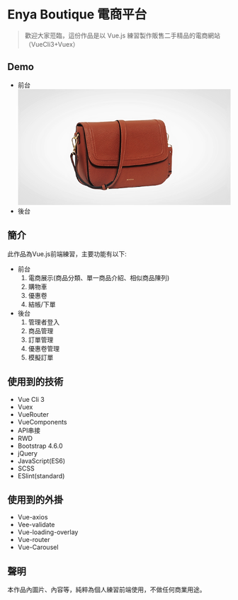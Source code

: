 # Enya Boutique 電商平台
>歡迎大家蒞臨，這份作品是以 Vue.js 練習製作販售二手精品的電商網站（VueCli3+Vuex）

## Demo
* 前台
 ![](https://github.com/testmeiswrong2020/vue_project_20210407/blob/main/public/images/category_2.jpg?raw=true)
* 後台

## 簡介
此作品為Vue.js前端練習，主要功能有以下:
* 前台
  1. 電商展示(商品分類、單一商品介紹、相似商品陳列)
  1. 購物車
  1. 優惠卷
  1. 結帳/下單
* 後台
  1. 管理者登入
  1. 商品管理
  1. 訂單管理
  1. 優惠卷管理
  1. 模擬訂單

## 使用到的技術
* Vue Cli 3
* Vuex
* VueRouter
* VueComponents
* API串接
* RWD
* Bootstrap 4.6.0
* jQuery
* JavaScript(ES6)
* SCSS
* ESlint(standard)

## 使用到的外掛
* Vue-axios
* Vee-validate
* Vue-loading-overlay
* Vue-router
* Vue-Carousel

## 聲明
本作品內圖片、內容等，純粹為個人練習前端使用，不做任何商業用途。
